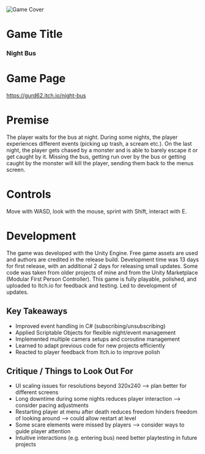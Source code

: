 ![Game Cover](https://i.imgur.com/50VEmUQ.jpeg)

# Game Title
### Night Bus

# Game Page
https://gurd62.itch.io/night-bus

# Premise
The player waits for the bus at night. During some nights, the player experiences different events (picking up trash, a scream etc.).
On the last night, the player gets chased by a monster and is able to barely escape it or get caught by it.
Missing the bus, getting run over by the bus or getting caught by the monster will kill the player, sending them back to the menus screen.

# Controls
Move with WASD, look with the mouse, sprint with Shift, interact with E.

# Development
The game was developed with the Unity Engine.
Free game assets are used and authors are credited in the release build.
Development time was 13 days for first release, with an additional 2 days for releasing small updates.
Some code was taken from older projects of mine and from the Unity Marketplace (Modular First Person Controller).
This game is fully playable, polished, and uploaded to Itch.io for feedback and testing. Led to development of updates.

## Key Takeaways
- Improved event handling in C# (subscribing/unsubscribing)
- Applied Scriptable Objects for flexible night/event management
- Implemented multiple camera setups and coroutine management
- Learned to adapt previous code for new projects efficiently
- Reacted to player feedback from Itch.io to improve polish

## Critique / Things to Look Out For
- UI scaling issues for resolutions beyond 320x240 —> plan better for different screens
- Long downtime during some nights reduces player interaction —> consider pacing adjustments
- Restarting player at menu after death reduces freedom hinders freedom of looking around —> could allow restart at level
- Some scare elements were missed by players —> consider ways to guide player attention
- Intuitive interactions (e.g. entering bus) need better playtesting in future projects

